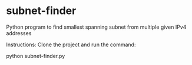 # subnet-finder
Python program to find smallest spanning subnet from multiple given IPv4 addresses

Instructions:
Clone the project and run the command:

  python subnet-finder.py
